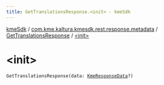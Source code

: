 ```yaml
---
title: GetTranslationsResponse.<init> - kmeSdk
---
```


[kmeSdk](../../index.html) / [com.kme.kaltura.kmesdk.rest.response.metadata](../index.html) / [GetTranslationsResponse](index.html) / [&lt;init&gt;](./-init-.html)

# &lt;init&gt;

`GetTranslationsResponse(data: `[`KmeResponseData`](../../com.kme.kaltura.kmesdk.rest.response/-kme-response-data/index.html)`?)`